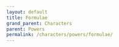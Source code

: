 ```yaml
---
layout: default
title: Formulae
grand_parent: Characters
parent: Powers
permalink: /characters/powers/formulae/
---
```


